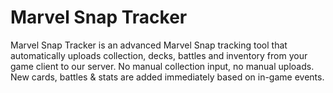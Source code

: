 # Marvel Snap Tracker
Marvel Snap Tracker is an advanced Marvel Snap tracking tool that automatically uploads collection, decks, battles and inventory from your game client to our server. No manual collection input, no manual uploads. New cards, battles & stats are added immediately based on in-game events.
